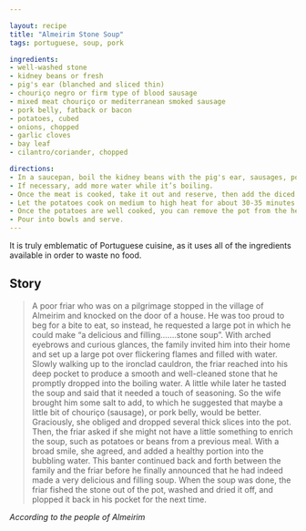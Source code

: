 ```yaml
---

layout: recipe
title: "Almeirim Stone Soup"
tags: portuguese, soup, pork

ingredients:
- well-washed stone
- kidney beans or fresh
- pig's ear (blanched and sliced thin)
- chouriço negro or firm type of blood sausage
- mixed meat chouriço or mediterranean smoked sausage
- pork belly, fatback or bacon
- potatoes, cubed
- onions, chopped
- garlic cloves
- bay leaf
- cilantro/coriander, chopped

directions:
- In a saucepan, boil the kidney beans with the pig's ear, sausages, pork belly, onions, garlic and bay leaf in some water and add a well-washed stone. Season with the olive oil and salt and pepper to taste.
- If necessary, add more water while it’s boiling.
- Once the meat is cooked, take it out and reserve, then add the diced potatoes and cilantro to the pot.
- Let the potatoes cook on medium to high heat for about 30-35 minutes.
- Once the potatoes are well cooked, you can remove the pot from the heat, add the previously chopped meat back in and stir it well.
- Pour into bowls and serve.
---
```


 It is truly emblematic of Portuguese cuisine, as it uses all of the ingredients available in order to waste no food.



## Story

> A poor friar who was on a pilgrimage stopped in the village of Almeirim and knocked on the door of a house. He was too proud to beg for a bite to eat, so instead, he requested a large pot in which he could make “a delicious and filling…….stone soup”. With arched eyebrows and curious glances, the family invited him into their home and set up a large pot over flickering flames and filled with water. Slowly walking up to the ironclad cauldron, the friar reached into his deep pocket to produce a smooth and well-cleaned stone that he promptly dropped into the boiling water. A little while later he tasted the soup and said that it needed a touch of seasoning. So the wife brought him some salt to add, to which he suggested that maybe a little bit of chouriço (sausage), or pork belly, would be better. Graciously, she obliged and dropped several thick slices into the pot. Then, the friar asked if she might not have a little something to enrich the soup, such as potatoes or beans from a previous meal. With a broad smile, she agreed, and added a healthy portion into the bubbling water. This banter continued back and forth between the family and the friar before he finally announced that he had indeed made a very delicious and filling soup. When the soup was done, the friar fished the stone out of the pot, washed and dried it off, and plopped it back in his pocket for the next time.

*According to the people of Almeirim*
